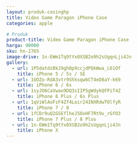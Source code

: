 ```yaml
---
layout: produk-casinghp
title: Video Game Paragon iPhone Case
categories: apple

# Produk
product-title: Video Game Paragon iPhone Case
harga: 90000
sku: hn-2765
image-drive: 1n-EWm1Tq9tYx0XSB2o9h2sUgqnLji4Jn
gallery:
  - url: 1P5datdzBkJ9gh0p9ccjdPQkWwa_L61Of
    title: iPhone 5 / 5s / SE
  - url: 1UOZo-RdA3vtr9Shksqw6CT4eD8aY-k69
    title: iPhone 6 / 6s
  - url: 1syJO6CaVwao9DQ3sIIP5gWdykQFPiT4Z
    title: iPhone 6 Plus / 6s Plus
  - url: 1qViWlAoFzF4Zf4Loir24INXRdwTOlfyR
    title: iPhone 7 / 8
  - url: 1fCDr9uQ2GSEflheJ5OxHF7Rt9v_rGfO3
    title: iPhone 7 Plus / 8 Plus
  - url: 1n-EWm1Tq9tYx0XSB2o9h2sUgqnLji4Jn
    title: iPhone X
---
```

